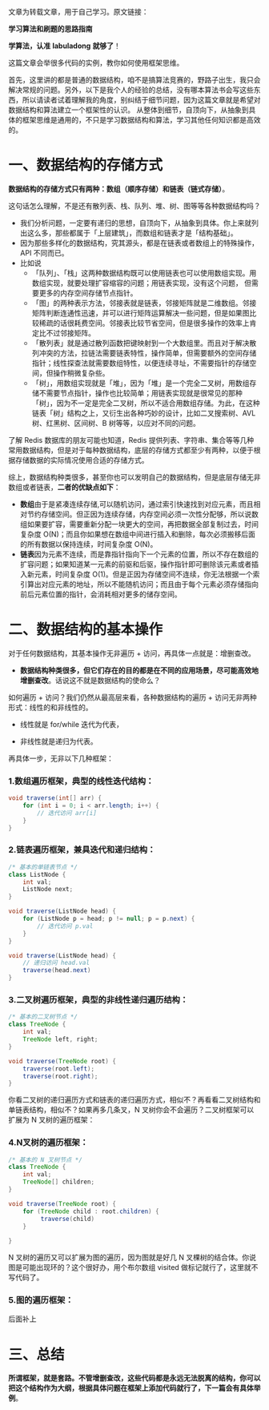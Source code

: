 文章为转载文章，用于自己学习。原文链接：

**学习算法和刷题的思路指南** 

**学算法，认准** **labuladong** **就够了**！ 

这篇⽂章会举很多代码的实例，教你如何使⽤框架思维。 

⾸先，这⾥讲的都是普通的数据结构，咱不是搞算法竞赛的，野路⼦出⽣，我只会解决常规的问题。另外，以下是我个⼈的经验的总结，没有哪本算法书会写这些东⻄，所以请读者试着理解我的⾓度，别纠结于细节问题，因为这篇⽂章就是希望对数据结构和算法建⽴⼀个框架性的认识。 从整体到细节，⾃顶向下，从抽象到具体的框架思维是通⽤的，不只是学习数据结构和算法，学习其他任何知识都是⾼效的。 

# **⼀、数据结构的存储⽅式** 

**数据结构的存储⽅式只有两种：数组（顺序存储）和链表（链式存储）**。 

这句话怎么理解，不是还有散列表、栈、队列、堆、树、图等等各种数据结构吗？ 

- 我们分析问题，⼀定要有递归的思想，⾃顶向下，从抽象到具体。你上来就列出这么多，那些都属于「上层建筑」，⽽数组和链表才是「结构基础」。 
- 因为那些多样化的数据结构，究其源头，都是在链表或者数组上的特殊操作，API 不同⽽已。 
- ⽐如说
  - 「队列」、「栈」这两种数据结构既可以使⽤链表也可以使⽤数组实现。⽤数组实现，就要处理扩容缩容的问题；⽤链表实现，没有这个问题， 但需要更多的内存空间存储节点指针。 
  - 「图」的两种表⽰⽅法，邻接表就是链表，邻接矩阵就是⼆维数组。邻接矩阵判断连通性迅速，并可以进⾏矩阵运算解决⼀些问题，但是如果图⽐较稀疏的话很耗费空间。邻接表⽐较节省空间，但是很多操作的效率上肯定⽐不过邻接矩阵。 
  - 「散列表」就是通过散列函数把键映射到⼀个⼤数组⾥。⽽且对于解决散列冲突的⽅法，拉链法需要链表特性，操作简单，但需要额外的空间存储指针；线性探查法就需要数组特性，以便连续寻址，不需要指针的存储空间，但操作稍微复杂些。 
  - 「树」，⽤数组实现就是「堆」，因为「堆」是⼀个完全⼆叉树，⽤数组存储不需要节点指针，操作也⽐较简单；⽤链表实现就是很常⻅的那种「树」，因为不⼀定是完全⼆叉树，所以不适合⽤数组存储。为此，在这种链表「树」结构之上，⼜衍⽣出各种巧妙的设计，⽐如⼆叉搜索树、AVL树、红⿊树、区间树、B 树等等，以应对不同的问题。 

了解 Redis 数据库的朋友可能也知道，Redis 提供列表、字符串、集合等等⼏种常⽤数据结构，但是对于每种数据结构，底层的存储⽅式都⾄少有两种，以便于根据存储数据的实际情况使⽤合适的存储⽅式。 

综上，数据结构种类很多，甚⾄你也可以发明⾃⼰的数据结构，但是底层存储⽆⾮数组或者链表，**⼆者的优缺点如下**： 

- **数组**由于是紧凑连续存储,可以随机访问，通过索引快速找到对应元素，⽽且相对节约存储空间。但正因为连续存储，内存空间必须⼀次性分配够，所以说数组如果要扩容，需要重新分配⼀块更⼤的空间，再把数据全部复制过去，时间复杂度 O(N)；⽽且你如果想在数组中间进⾏插⼊和删除，每次必须搬移后⾯的所有数据以保持连续，时间复杂度 O(N)。
- **链表**因为元素不连续，⽽是靠指针指向下⼀个元素的位置，所以不存在数组的扩容问题；如果知道某⼀元素的前驱和后驱，操作指针即可删除该元素或者插⼊新元素，时间复杂度 O(1)。但是正因为存储空间不连续，你⽆法根据⼀个索引算出对应元素的地址，所以不能随机访问；⽽且由于每个元素必须存储指向前后元素位置的指针，会消耗相对更多的储存空间。 

# **⼆、数据结构的基本操作** 

对于任何数据结构，其基本操作⽆⾮遍历 + 访问，再具体⼀点就是：增删查改。 

- **数据结构种类很多，但它们存在的⽬的都是在不同的应⽤场景，尽可能⾼效地增删查改**。话说这不就是数据结构的使命么？ 



如何遍历 + 访问？我们仍然从最⾼层来看，各种数据结构的遍历 + 访问⽆⾮两种形式：线性的和⾮线性的。 

- 线性就是 for/while 迭代为代表，

- ⾮线性就是递归为代表。

再具体⼀步，⽆⾮以下⼏种框架： 

### 1.数组遍历框架，典型的线性迭代结构：

```java
void traverse(int[] arr) { 
    for (int i = 0; i < arr.length; i++) { 
        // 迭代访问 arr[i] 
    } 
}
```

### 2.链表遍历框架，兼具迭代和递归结构：

```java
/* 基本的单链表节点 */ 
class ListNode { 
    int val; 
    ListNode next; 
}

void traverse(ListNode head) { 
    for (ListNode p = head; p != null; p = p.next) { 
        // 迭代访问 p.val 
    } 
}

void traverse(ListNode head) { 
    // 递归访问 head.val 
    traverse(head.next)
}
```

### 3.⼆叉树遍历框架，典型的⾮线性递归遍历结构： 

```java
/* 基本的⼆叉树节点 */ 
class TreeNode { 
	int val; 
	TreeNode left, right; 
}

void traverse(TreeNode root) { 
    traverse(root.left);
    traverse(root.right); 
}
```

你看⼆叉树的递归遍历⽅式和链表的递归遍历⽅式，相似不？再看看⼆叉树结构和单链表结构，相似不？如果再多⼏条叉，N 叉树你会不会遍历？⼆叉树框架可以扩展为 N 叉树的遍历框架：

### 4.N叉树的遍历框架：

```java
/* 基本的 N 叉树节点 */ 
class TreeNode { 
    int val; 
    TreeNode[] children; 
}

void traverse(TreeNode root) { 
    for (TreeNode child : root.children) {
         traverse(child) 
    }
       
}
```

N 叉树的遍历⼜可以扩展为图的遍历，因为图就是好⼏ N 叉棵树的结合体。你说图是可能出现环的？这个很好办，⽤个布尔数组 visited 做标记就⾏了，这⾥就不写代码了。 

### 5.图的遍历框架：

后面补上

# 三、总结

**所谓框架，就是套路。不管增删查改，这些代码都是永远⽆法脱离的结构，你可以把这个结构作为⼤纲，根据具体问题在框架上添加代码就⾏了，下一篇会有具体举例**。